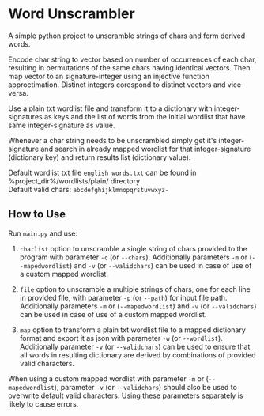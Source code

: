 # Word Unscrambler
A simple python project to unscramble strings of chars and form derived words. 

Encode char string to vector based on number of occurrences of each char, resulting in permutations of the same chars having identical vectors. Then map vector to an signature-integer using an injective function approctimation. Distinct integers corespond to distinct vectors and vice versa. 

Use a plain txt wordlist file and transform it to a dictionary with integer-signatures as keys and the list of words from the initial wordlist that have same integer-signature as value. 

Whenever a char string needs to be unscrambled simply get it's integer-signature and search in already mapped wordlist for that integer-signature (dictionary key) and return results list (dictionary value).

Default wordlist txt file `english words.txt` can be found in %project_dir%/wordlists/plain/ directory <br/>
Default valid chars: `abcdefghijklmnopqrstuvwxyz-`

## How to Use
Run `main.py` and use:

1. `charlist` option to unscramble a single string of chars provided to the program with parameter `-c` (or `--chars`). Additionally parameters `-m` or (`--mapedwordlist`) and `-v` (or `--validchars`) can be used in case of use of a custom mapped wordlist. 

2. `file` option to unscramble a multiple strings of chars, one for each line in provided file, with parameter `-p` (or `--path`) for input file path. Additionally parameters `-m` or (`--mapedwordlist`) and `-v` (or `--validchars`) can be used in case of use of a custom mapped wordlist. 

3. `map` option to transform a plain txt wordlist file to a mapped dictionary format and export it as json with parameter `-w` (or `--wordlist`). Additionally parameter `-v` (or `--validchars`) can be used to ensure that all words in resulting dictionary are derived by combinations of provided valid characters.

When using a custom mapped wordlist with parameter `-m` or (`--mapedwordlist`), parameter `-v` (or `--validchars`) should also be used to overwrite default valid characters. Using these parameters separately is likely to cause errors.
 
